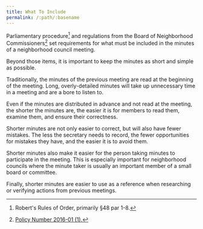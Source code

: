 ```yaml
---
title: What To Include
permalink: /:path/:basename
---
```


Parliamentary procedure[^ronr48]
and regulations
from the Board
of Neighborhood Commissioners[^boncreqs]
set requirements
for what must
be included
in the minutes
of a neighborhood council meeting.

Beyond those items,
it is important
to keep the minutes
as short and simple
as possible.

Traditionally,
the minutes
of the previous meeting
are read
at the beginning
of the meeting.
Long, overly-detailed minutes will
take up unnecessary time
in a meeting
and are a bore
to listen to.

Even if the minutes
are distributed
in advance
and not read
at the meeting,
the shorter
the minutes are,
the easier
it is for members
to read them,
examine them,
and ensure their correctness.

Shorter minutes
are not only
easier to correct,
but will also
have fewer mistakes.
The less the secretary needs
to record,
the fewer opportunities
for mistakes
they have,
and the easier
it is
to avoid them.

Shorter minutes also
make it easier
for the person
taking minutes
to participate
in the meeting.
This is especially important
for neighborhood councils
where the minute taker
is usually
an important member
of a small board
or committee.

Finally,
shorter minutes are easier
to use as a reference
when researching
or verifying actions
from previous meetings.

[^ronr48]:
    Robert's Rules of Order, primarily §48 par 1-8.

[^boncreqs]:
    [Policy Number 2016-01 (1).](https://empowerla.org/wp-content/uploads/2019/03/Amended-Minutes-Policy-Resolution1-03.18.19.pdf)
